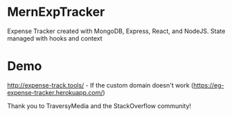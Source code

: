 # MernExpTracker

Expense Tracker created with MongoDB, Express, React, and NodeJS. State managed with hooks and context

# Demo 

http://expense-track.tools/ - If the custom domain doesn't work (https://eg-expense-tracker.herokuapp.com/)

Thank you to TraversyMedia and the StackOverflow community!
